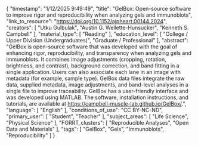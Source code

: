 {
    "timestamp": "1/12/2025 9:49:49",
    "title": "GelBox: Open-source software to improve rigor and reproducibility when analyzing gels and immunoblots",
    "link_to_resource": "https://doi.org/10.1152/ajpheart.00144.2024",
    "creators": [
        "Utku Gulbulak",
        "Austin G. Wellette-Hunsucker",
        "Kenneth S. Campbell"
    ],
    "material_type": [
        "Reading"
    ],
    "education_level": [
        "College / Upper Division (Undergraduates)",
        "Graduate / Professional"
    ],
    "abstract": "GelBox is open-source software that was developed with the goal of enhancing rigor, reproducibility, and transparency when analyzing gels and immunoblots. It combines image adjustments (cropping, rotation, brightness, and contrast), background correction, and band fitting in a single application. Users can also associate each lane in an image with metadata (for example, sample type). GelBox data files integrate the raw data, supplied metadata, image adjustments, and band-level analyses in a single file to improve traceability. GelBox has a user-friendly interface and was developed using MATLAB. The software, installation instructions, and tutorials, are available at https://campbell-muscle-lab.github.io/GelBox/.",
    "language": [
        "English"
    ],
    "conditions_of_use": "CC BY-NC-ND",
    "primary_user": [
        "Student",
        "Teacher"
    ],
    "subject_areas": [
        "Life Science",
        "Physical Science"
    ],
    "FORRT_clusters": [
        "Reproducible Analyses",
        "Open Data and Materials"
    ],
    "tags": [
        "GelBox",
        "Gels",
        "Immunoblots",
        "Reproducibility"
    ]
}